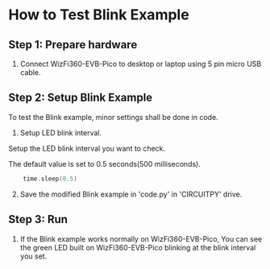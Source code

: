 # How to Test Blink Example



## Step 1: Prepare hardware

1. Connect WizFi360-EVB-Pico to desktop or laptop using 5 pin micro USB cable.



## Step 2: Setup Blink Example

To test the Blink example, minor settings shall be done in code.

1. Setup LED blink interval.

Setup the LED blink interval you want to check.

The default value is set to 0.5 seconds(500 milliseconds).

```cpp
    time.sleep(0.5)
```

2. Save the modified Blink example in 'code.py' in 'CIRCUITPY' drive.



## Step 3: Run

1. If the Blink example works normally on WizFi360-EVB-Pico, You can see the green LED built on WizFi360-EVB-Pico blinking at the blink interval you set.
